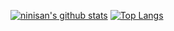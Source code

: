 [![ninisan's github stats](https://github-readme-stats.vercel.app/api?username=ShogoAkiyama&show_icons=true&theme=vue-dark&count_private=true&hide=commits)](https://github.com/anuraghazra/github-readme-stats)
[![Top Langs](https://github-readme-stats.vercel.app/api/top-langs/?username=ShogoAkiyama&layout=compact&theme=vue-dark)](https://github.com/anuraghazra/github-readme-stats)
